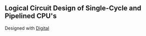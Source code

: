 ## Logical Circuit Design of Single-Cycle and Pipelined CPU's
Designed with [Digital](https://github.com/hneemann/Digital)
